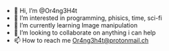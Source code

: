 - 👋 Hi, I’m @Or4ng3H4t
- 👀 I’m interested in programming, phisics, time, sci-fi
- 🌱 I’m currently learning Image manipulation
- 💞️ I’m looking to collaborate on anything i can help
- 📫 How to reach me Or4ng3h4t@protonmail.ch

<!---
Or4ng3H4t/Or4ng3H4t is a ✨ special ✨ repository because its `README.md` (this file) appears on your GitHub profile.
You can click the Preview link to take a look at your changes.
--->
